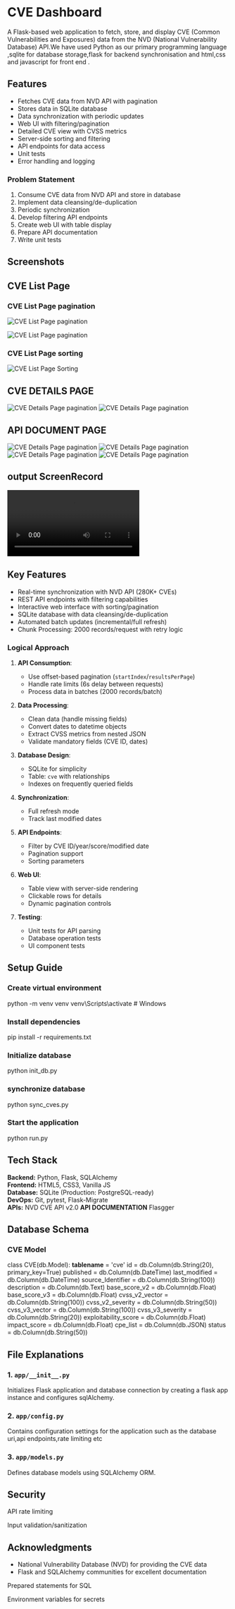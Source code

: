 # CVE Dashboard

A Flask-based web application to fetch, store, and display CVE (Common Vulnerabilities and Exposures) data from the NVD (National Vulnerability Database) API.We have used Python as our primary programming language ,sqlite for database storage,flask for backend synchronisation and html,css and javascript for front end .

## Features
- Fetches CVE data from NVD API with pagination
- Stores data in SQLite database
- Data synchronization with periodic updates
- Web UI with filtering/pagination
- Detailed CVE view with CVSS metrics
- Server-side sorting and filtering
- API endpoints for data access
- Unit tests
- Error handling and logging


### Problem Statement
1. Consume CVE data from NVD API and store in database
2. Implement data cleansing/de-duplication
3. Periodic synchronization
4. Develop filtering API endpoints
5. Create web UI with table display
6. Prepare API documentation
7. Write unit tests



## Screenshots

## CVE List Page
### CVE List Page pagination
![CVE List Page pagination](outputs/Screenshot_2025-02-12_224343.png)

![CVE List Page pagination](outputs/Screenshot_2025-02-12_224420.png)
### CVE List Page sorting
![CVE List Page Sorting](outputs/Screenshot_2025-02-12_224505.png)


## CVE DETAILS PAGE
![CVE Details Page pagination](outputs/Screenshot_2025-02-12_224657.png)
![CVE Details Page pagination](outputs/Screenshot_2025-02-12_224739.png)

## API DOCUMENT PAGE
![CVE Details Page pagination](outputs/apidoc.png)
![CVE Details Page pagination](outputs/Screenshot_2025-02-12_215317.png)
![CVE Details Page pagination](outputs/Screenshot_2025-02-12_215332.png)
![CVE Details Page pagination](outputs/outputs/Screenshot_2025-02-12_215352.png)
## output ScreenRecord
![CVE Details Page pagination](outputs/Recording_2025-02-12_225204.mp4)



## Key Features
- Real-time synchronization with NVD API (280K+ CVEs)
- REST API endpoints with filtering capabilities
- Interactive web interface with sorting/pagination
- SQLite database with data cleansing/de-duplication
- Automated batch updates (incremental/full refresh)
- Chunk Processing: 2000 records/request with retry logic
  

### Logical Approach
1. **API Consumption**: 
   - Use offset-based pagination (`startIndex`/`resultsPerPage`)
   - Handle rate limits (6s delay between requests)
   - Process data in batches (2000 records/batch)

2. **Data Processing**:
   - Clean data (handle missing fields)
   - Convert dates to datetime objects
   - Extract CVSS metrics from nested JSON
   - Validate mandatory fields (CVE ID, dates)

3. **Database Design**:
   - SQLite for simplicity
   - Table: `cve` with relationships
   - Indexes on frequently queried fields

4. **Synchronization**:
   - Full refresh mode
   - Track last modified dates
  

5. **API Endpoints**:
   - Filter by CVE ID/year/score/modified date
   - Pagination support
   - Sorting parameters

6. **Web UI**:
   - Table view with server-side rendering
   - Clickable rows for details
   - Dynamic pagination controls

7. **Testing**:
   - Unit tests for API parsing
   - Database operation tests
   - UI component tests
## Setup Guide
### Create virtual environment
python -m venv venv
venv\Scripts\activate     # Windows

### Install dependencies 
pip install -r requirements.txt

### Initialize database 
python init_db.py
### synchronize database
python sync_cves.py

### Start the application 
python run.py


## Tech Stack
**Backend:** Python, Flask, SQLAlchemy  
**Frontend:** HTML5, CSS3, Vanilla JS  
**Database:** SQLite (Production: PostgreSQL-ready)  
**DevOps:** Git, pytest, Flask-Migrate  
**APIs:** NVD CVE API v2.0
**API DOCUMENTATION** Flasgger
## Database Schema

### CVE Model
class CVE(db.Model):
    __tablename__ = 'cve'
    id = db.Column(db.String(20), primary_key=True)
    published = db.Column(db.DateTime)
    last_modified = db.Column(db.DateTime)
    source_Identifier = db.Column(db.String(100))
    description = db.Column(db.Text)
    base_score_v2 = db.Column(db.Float)
    base_score_v3 = db.Column(db.Float)
    cvss_v2_vector = db.Column(db.String(100))
    cvss_v2_severity = db.Column(db.String(50))
    cvss_v3_vector = db.Column(db.String(100))
    cvss_v3_severity = db.Column(db.String(20))
    exploitability_score = db.Column(db.Float)
    impact_score = db.Column(db.Float)
    cpe_list = db.Column(db.JSON)
    status = db.Column(db.String(50))
    
## File Explanations

### 1. `app/__init__.py`
Initializes Flask application and database connection by creating a flask app instance and configures sqlAlchemy.



### 2. `app/config.py`
Contains configuration settings for the application such as the database uri,api endpoints,rate limiting etc



### 3. `app/models.py`
Defines database models using SQLAlchemy ORM.



## Security
API rate limiting

Input validation/sanitization

## Acknowledgments

- National Vulnerability Database (NVD) for providing the CVE data
- Flask and SQLAlchemy communities for excellent documentation

Prepared statements for SQL

Environment variables for secrets  


